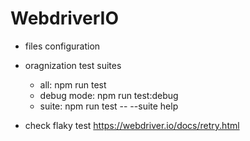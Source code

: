 
# WebdriverIO

- files configuration
- oragnization test suites
  - all: npm run test
  - debug mode: npm run test:debug
  - suite: npm run test -- --suite help

- check flaky test https://webdriver.io/docs/retry.html